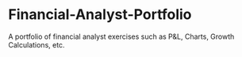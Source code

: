 # Financial-Analyst-Portfolio
A portfolio of financial analyst exercises such as P&amp;L, Charts, Growth Calculations, etc.
